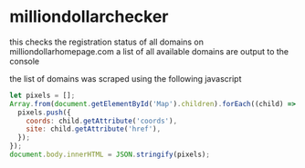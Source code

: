 # milliondollarchecker

this checks the registration status of all domains on milliondollarhomepage.com
a list of all available domains are output to the console

the list of domains was scraped using the following javascript

```js
let pixels = [];
Array.from(document.getElementById('Map').children).forEach((child) => {
  pixels.push({
    coords: child.getAttribute('coords'),
    site: child.getAttribute('href'),
  });
});
document.body.innerHTML = JSON.stringify(pixels);
```
